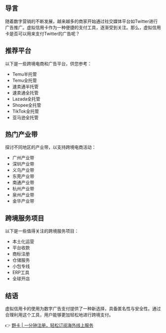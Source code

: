 ## 导言

随着数字营销的不断发展，越来越多的商家开始通过社交媒体平台如Twitter进行广告推广。虚拟信用卡作为一种便捷的支付工具，逐渐受到关注。那么，虚拟信用卡是否可以用来支付Twitter的广告呢？

## 推荐平台

以下是一些跨境电商和广告平台，供您参考：

- Temu半托管
- Temu全托管
- 速卖通半托管
- 速卖通全托管
- Lazada全托管
- Shopee全托管
- TikTok全托管
- 亚马逊全托管

## 热门产业带

探讨不同地区的产业带，以支持跨境电商活动：

- 广州产业带
- 深圳产业带
- 义乌产业带
- 东莞产业带
- 南通产业带
- 杭州产业带
- 泉州产业带
- 金华产业带

## 跨境服务项目

以下是一些值得关注的跨境服务项目：

- 本土化运营
- 平台收款
- 商标注册
- 仓储服务
- 小包专线
- ERP工具
- 全球开店

## 结语

虚拟信用卡的使用为数字广告支付提供了一种新选择，具备匿名性与安全性。通过合理利用这个工具，用户能够更加轻松地进行跨境支付。

👉 [野卡 | 一分钟注册，轻松订阅海外线上服务](https://bit.ly/bewildcard)